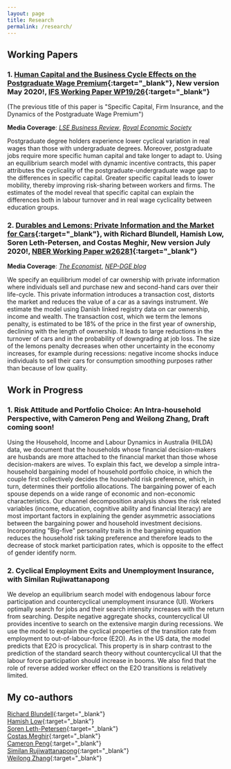```yaml
---
layout: page
title: Research
permalink: /research/
---
```



## Working Papers

### 1. [Human Capital and the Business Cycle Effects on the Postgraduate Wage Premium](https://drive.google.com/open?id=1LlPoWh1vo3VAmLDogM7KDyruYY1nBaFj){:target="_blank"}, **New version May 2020!**, [IFS Working Paper WP19/26](https://www.ifs.org.uk/uploads/WP201926-Speci%EF%AC%81c-capital-firm-insurance-and-the-dynamics-of-the-postgraduate-wage-premium.pdf){:target="_blank"}    
(The previous title of this paper is "Specific Capital, Firm Insurance, and the Dynamics of the Postgraduate Wage Premium")

**Media Coverage**: [_LSE Business Review_](http://blogs.lse.ac.uk/businessreview/2018/06/13/a-postgraduate-degree-protects-you-against-the-business-cycle/), [_Royal Economic Society_](http://www.res.org.uk/details/mediabrief/10938521/A-POSTGRADUATE-DEGREE-PROTECTS-YOU-AGAINST-THE-BUSINESS-CYCLE-US-evidence.html)

Postgraduate degree holders experience lower cyclical variation in real wages than those with undergraduate degrees. Moreover, postgraduate jobs require more specific human capital and take longer to adapt to. Using an equilibrium search model with dynamic incentive contracts, this paper attributes the cyclicality of the postgraduate-undergraduate wage gap to the differences in specific capital. Greater specific capital leads to lower mobility, thereby improving risk-sharing between workers and firms. The estimates of the model reveal that specific capital can explain the differences both in labour turnover and in real wage cyclicality between education groups.
 
    
    

### 2. [Durables and Lemons: Private Information and the Market for Cars](https://drive.google.com/file/d/0B-yAdp5D_qlrVndMVFg0SlU3dEk/view?usp=sharing){:target="_blank"}, with Richard Blundell, Hamish Low, Soren Leth-Petersen, and Costas Meghir, **New version July 2020!**, [NBER Working Paper w26281](https://www.nber.org/papers/w26281){:target="_blank"}

**Media Coverage**: [_The Economist_](https://www.economist.com/finance-and-economics/2019/09/26/can-you-buy-a-good-second-hand-car), [_NEP-DGE blog_](https://nepdge.wordpress.com/2019/10/03/durables-and-lemons-private-information-and-the-market-for-cars/#respond)

We specify an equilibrium model of car ownership with private information where individuals sell and purchase new and second-hand cars over their life-cycle. This private information introduces a transaction cost, distorts the market and reduces the value of a car as a savings instrument. We estimate the model using Danish linked registry data on car ownership, income and wealth. The transaction cost, which we term the lemons penalty, is estimated to be 18\% of the price in the first year of ownership, declining with the length of ownership. It leads to large reductions in the turnover of cars and in the probability of downgrading at job loss. The size of the lemons penalty decreases when other uncertainty in the economy increases, for example during recessions: negative income shocks induce individuals to sell their cars for consumption smoothing purposes rather than because of low quality.

    
## Work in Progress

### 1. Risk Attitude and Portfolio Choice: An Intra-household Perspective, with Cameron Peng and Weilong Zhang, **Draft coming soon!**

Using the Household, Income and Labour Dynamics in Australia (HILDA) data, we document that the households whose financial decision-makers are husbands are more attached to the financial market than those whose decision-makers are wives. To explain this fact, we develop a simple intra-household bargaining model of household portfolio choice, in which the couple first collectively decides the household risk preference, which, in turn, determines their portfolio allocations. The bargaining power of each spouse depends on a wide range of economic and non-economic characteristics. Our channel decomposition analysis shows the risk related variables (income, education, cognitive ability and financial literacy) are most important factors in explaining the gender asymmetric associations between the bargaining power and household investment decisions. Incorporating "Big-five" personality traits in the bargaining equation reduces the household risk taking preference and therefore leads to the decrease of stock market participation rates, which is opposite to the effect of gender identify norm. 


### 2. Cyclical Employment Exits and Unemployment Insurance, with Similan Rujiwattanapong

We develop an equilibrium search model with endogenous labour force participation and countercyclical unemployment insurance (UI). Workers optimally search for jobs and their search intensity increases with the return from searching. Despite negative aggregate shocks, countercyclical UI provides incentive to search on the extensive margin during recessions. We use the model to explain the cyclical properties of the transition rate from employment to out-of-labour-force (E2O). As in the US data, the model predicts that E2O is procyclical. This property is in sharp contrast to the prediction of the standard search theory without countercyclical UI that the labour force participation should increase in booms. We also find that the role of reverse added worker effect on the E2O transitions is relatively limited.


## My co-authors
[Richard Blundell](https://www.ucl.ac.uk/~uctp39a/){:target="_blank"}  
[Hamish Low](https://sites.google.com/site/hamishlowecon/){:target="_blank"}  
[Soren Leth-Petersen](http://web.econ.ku.dk/leth/){:target="_blank"}  
[Costas Meghir](https://sites.google.com/site/costasmeghir/home){:target="_blank"}  
[Cameron Peng](https://sites.google.com/site/cameronpengresearch/){:target="_blank"}  
[Similan Rujiwattanapong](https://sites.google.com/site/wsrujiwattanapong/){:target="_blank"}  
[Weilong Zhang](https://www.weilongzhang.com/){:target="_blank"}  

